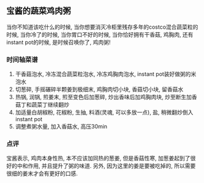 ## 宝酱的蔬菜鸡肉粥
当你不知道该吃什么的时候, 当你想要消灭冷柜里残存多年的costco混合蔬菜粒的时候, 当你冷了的时候, 当你胃口不好的时候, 当你恰好拥有干香菇, 鸡胸肉, 还有instant pot的时候, 是时候召唤你了, 鸡肉粥!

### 时间轴菜谱

1. 干香菇泡水, 冷冻混合蔬菜粒泡水, 冷冻鸡胸肉泡水, instant pot装好做粥的米泡水 
2. 切葱碎, 手摇碾碎半颗姜到极细末, 鸡胸肉切小块, 香菇切小块, 留香菇水
3. 热锅, 润锅, 煎姜末, 煎至变色后加葱碎, 炒出香味后加鸡胸肉块, 炒至断生加香菇丁和蔬菜丁继续翻炒
4. 加适量白胡椒粉, 花椒粉, 生抽, 料酒(灵魂, 可以多放一点), 盐, 稍微翻炒倒入instant pot
5. 调整煮粥水量, 加入香菇水, 高压30min

### 点评
宝酱表示, 鸡肉本身性热, 本不应该加同热的葱姜, 但是香菇性寒, 加葱姜起到了很好的中和作用, 并且提升了粥的味道. 另外, 因为这里的姜是要被吃掉的, 所以需要很细的姜末才会有更好的口感.  
